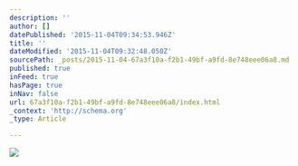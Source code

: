 ```yaml
---
description: ''
author: []
datePublished: '2015-11-04T09:34:53.946Z'
title: ''
dateModified: '2015-11-04T09:32:48.050Z'
sourcePath: _posts/2015-11-04-67a3f10a-f2b1-49bf-a9fd-8e748eee06a8.md
published: true
inFeed: true
hasPage: true
inNav: false
url: 67a3f10a-f2b1-49bf-a9fd-8e748eee06a8/index.html
_context: 'http://schema.org'
_type: Article

---
```

![](https://the-grid-user-content.s3-us-west-2.amazonaws.com/96b3d3a1-26a6-4c54-8d3d-eb13df99ed8f.png)